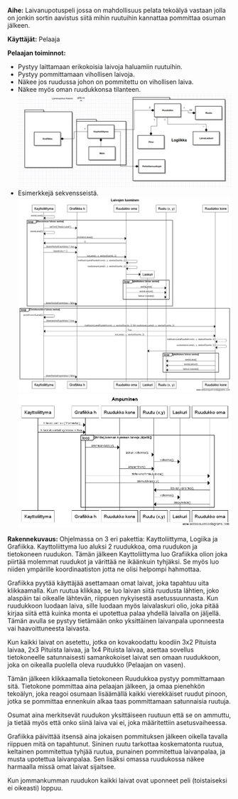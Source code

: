 **Aihe:** Laivanupotuspeli jossa on mahdollisuus pelata tekoälyä vastaan jolla on jonkin sortin aavistus siitä mihin ruutuihin kannattaa pommittaa osuman jälkeen.

**Käyttäjät:** Pelaaja

**Pelaajan toiminnot:**
- Pystyy laittamaan erikokoisia laivoja haluamiin ruutuihin.
- Pystyy pommittamaan vihollisen laivoja.
- Näkee jos ruudussa johon on pommitettu on vihollisen laiva.
- Näkee myös oman ruudukkonsa tilanteen.
![Alt text](https://github.com/laatopi/SoutuveneidenUpotus/blob/master/dokumentaatio/kaavio.jpeg)
- Esimerkkejä sekvensseistä.
![Alt text](https://github.com/laatopi/SoutuveneidenUpotus/blob/master/dokumentaatio/laivanLuominen.png)
![Alt text](https://github.com/laatopi/SoutuveneidenUpotus/blob/master/dokumentaatio/ampuminen.png)

**Rakennekuvaus:**
Ohjelmassa on 3 eri pakettia: Kayttoliittyma, Logiika ja Grafiikka.
Kayttoliittyma luo aluksi 2 ruudukkoa, oma ruudukon ja tietokoneen ruudukon. Tämän jälkeen Kayttoliittyma luo Grafiikka olion joka piirtää molemmat ruudukot ja värittää ne ikäänkuin tyhjäksi. Se myös luo niiden ympärille koordinaatiston jotta ne olisi helpompi hahmottaa.

Grafiikka pyytää käyttäjää asettamaan omat laivat, joka tapahtuu uita klikkaamalla. Kun ruutua klikkaa, se luo laivan siitä ruudusta lähtien, joko alaspäin tai oikealle lähtevän, riippuen nykyisestä asetussuunnasta. Kun ruudukkoon luodaan laiva, sille luodaan myös laivalaskuri olio, joka pitää kirjaa siitä että kuinka monta ei upotettua palaa yhdellä laivalla on jäljellä. Tämän avulla se pystyy tietämään onko yksittäinen laivanpala uponneesta vai haavoittuneesta laivasta.

Kun kaikki laivat on asetettu, jotka on kovakoodattu koodiin 3x2 Pituista laivaa, 2x3 Pituista laivaa, ja 1x4 Pituista laivaa, asettaa sovellus tietokoneelle satunnaisesti samankokoiset laivat sen omaan ruudukkoon, joka on oikealla puolella oleva ruudukko (Pelaajan on vasen).

Tämän jälkeen klikkaamalla tietokoneen Ruudukkoa pystyy pommittamaan sitä. Tietokone pommittaa aina pelaajan jälkeen, ja omaa pienehkön tekoälyn, joka reagoi osumaan lisäämällä kaikki vierekkäiset ruudut pinoon, jotka se pommittaa ennenkuin alkaa taas pommittamaan satunnaisia ruutuja.

Osumat aina merkitsevät ruudukon yksittäiseen ruutuun että se on ammuttu, ja tietää myös että onko siinä laiva vai ei, joka määritettiin asetusvaiheessa.

Grafiikka päivittää itsensä aina jokaisen pommituksen jälkeen oikella tavalla riippuen mitä on tapahtunut. Sininen ruutu tarkottaa koskematonta ruutua, keltainen pommitettua tyhjää ruutua, punainen pommitettua laivanpalaa, ja musta upotettua laivanpalaa. Sen lisäksi omassa ruudukossa näkee harmaalla missä omat laivat sijaitsee.

 Kun jommankumman ruudukon kaikki laivat ovat uponneet peli (toistaiseksi ei oikeasti) loppuu.





